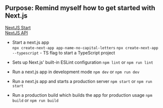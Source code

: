 ## Purpose: Remind myself how to get started with Next.js

[NextJS Start](https://nextjs.org/docs/getting-started)  
[NextJS API](https://nextjs.org/docs/api-reference/create-next-app)

- Start a next.js app  
  `npx create-next-app app-name-no-capital-letters`
  `npx create-next-app --typescript` - TS flag to start a TypeScript project

- Sets up Next.js' built-in ESLint configuration
   `npm lint` or `npm run lint`

- Run a next.js app in development mode
   `npm dev` or `npm run dev`

- Run a next.js app and starts a production server 
   `npm start` or `npm run start`

- Run a production build which builds the app for production usage
   `npm build` or `npm run build`

